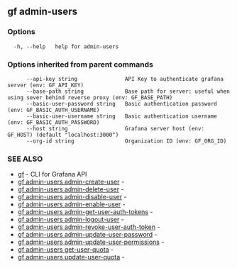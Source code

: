 ## gf admin-users



### Options

```
  -h, --help   help for admin-users
```

### Options inherited from parent commands

```
      --api-key string               API Key to authenticate grafana server (env: GF_API_KEY)
      --base-path string             Base path for server: useful when using sever behind reverse proxy (env: GF_BASE_PATH)
      --basic-user-password string   Basic authentication password (env: GF_BASIC_AUTH_USERNAME)
      --basic-user-username string   Basic authentication username (env: GF_BASIC_AUTH_PASSWORD)
      --host string                  Grafana server host (env: GF_HOST) (default "localhost:3000")
      --org-id string                Organization ID (env: GF_ORG_ID)
```

### SEE ALSO

* [gf](gf.md)	 - CLI for Grafana API
* [gf admin-users admin-create-user](gf_admin-users_admin-create-user.md)	 - 
* [gf admin-users admin-delete-user](gf_admin-users_admin-delete-user.md)	 - 
* [gf admin-users admin-disable-user](gf_admin-users_admin-disable-user.md)	 - 
* [gf admin-users admin-enable-user](gf_admin-users_admin-enable-user.md)	 - 
* [gf admin-users admin-get-user-auth-tokens](gf_admin-users_admin-get-user-auth-tokens.md)	 - 
* [gf admin-users admin-logout-user](gf_admin-users_admin-logout-user.md)	 - 
* [gf admin-users admin-revoke-user-auth-token](gf_admin-users_admin-revoke-user-auth-token.md)	 - 
* [gf admin-users admin-update-user-password](gf_admin-users_admin-update-user-password.md)	 - 
* [gf admin-users admin-update-user-permissions](gf_admin-users_admin-update-user-permissions.md)	 - 
* [gf admin-users get-user-quota](gf_admin-users_get-user-quota.md)	 - 
* [gf admin-users update-user-quota](gf_admin-users_update-user-quota.md)	 - 

